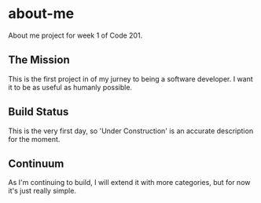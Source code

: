 # about-me
About me project for week 1 of Code 201.


## The Mission

This is the first project in of my jurney to being a software developer. 
I want it to be as useful as humanly possible.

## Build Status

This is the very first day, so 'Under Construction' is an accurate description for the moment.

## Continuum

As I'm continuing to build, I will extend it with more categories, but for now it's just really simple.

